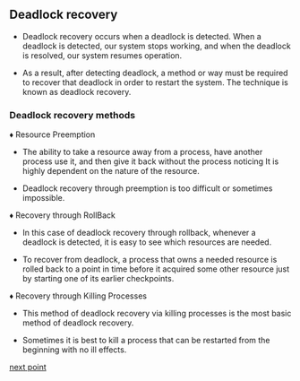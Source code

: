 ## Deadlock recovery
- Deadlock recovery occurs when a deadlock is detected. When a deadlock is detected, our system stops working, and when the deadlock is resolved, our system resumes operation.

- As a result, after detecting deadlock, a method or way must be required to recover that deadlock in order to restart the system. The technique is known as deadlock recovery.


### Deadlock recovery methods
 ♦ Resource Preemption
- The ability to take a resource away from a process, have another process use it, and then give it back without the process noticing It is highly dependent on the nature of the resource.

- Deadlock recovery through preemption is too difficult or sometimes impossible.

♦ Recovery through RollBack
- In this case of deadlock recovery through rollback, whenever a deadlock is detected, it is easy to see which resources are needed.

- To recover from deadlock, a process that owns a needed resource is rolled back to a point in time before it acquired some other resource just by starting one of its earlier checkpoints.

♦ Recovery through Killing Processes
- This method of deadlock recovery via killing processes is the most basic method of deadlock recovery.

- Sometimes it is best to kill a process that can be restarted from the beginning with no ill effects.


[next point](https://github.com/prashantjagtap2909/OS/blob/main/Topics/Synchronization%20and%20Concurrency%20control/13%20-%20Imp%20questions.md)
